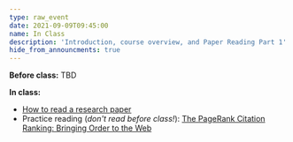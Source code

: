 ```yaml
---
type: raw_event
date: 2021-09-09T09:45:00
name: In Class
description: 'Introduction, course overview, and Paper Reading Part 1'
hide_from_announcments: true
--- 
```


**Before class:** TBD

**In class:** 
* [How to read a research paper](/materials/how-to-read-a-research-paper/)
* Practice reading (*don't read before class!*): [The PageRank Citation Ranking: Bringing Order to the Web](http://ilpubs.stanford.edu:8090/422/1/1999-66.pdf)
